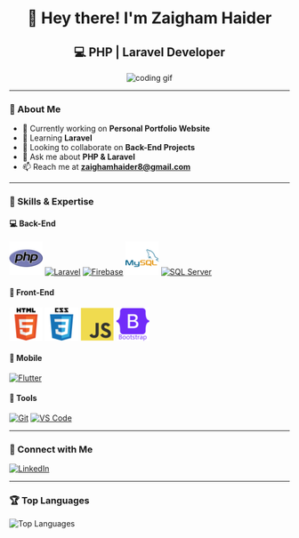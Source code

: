 <h1 align="center">👋 Hey there! I'm Zaigham Haider</h1>
<h2 align="center">💻 PHP | Laravel Developer</h2>

<p align="center">
  <img src="https://user-images.githubusercontent.com/74038190/221352989-518609ab-b4d1-459e-929f-a08cd2bd9b3c.gif" alt="coding gif" width="300"/>
</p>

---

### 🚀 About Me
- 🔭 Currently working on **Personal Portfolio Website**  
- 🌱 Learning **Laravel**  
- 👯 Looking to collaborate on **Back-End Projects**  
- 💬 Ask me about **PHP & Laravel**  
- 📫 Reach me at **[zaighamhaider8@gmail.com](mailto:zaighamhaider8@gmail.com)**  

---

### 🧠 Skills & Expertise

#### 💻 Back-End
<p>
  <a href="https://www.php.net" target="_blank"><img src="https://raw.githubusercontent.com/devicons/devicon/master/icons/php/php-original.svg" alt="PHP" width="60"/></a>
  <a href="https://laravel.com" target="_blank"><img src="https://cdn.worldvectorlogo.com/logos/laravel-2.svg" alt="Laravel" width="60"/></a>
  <a href="https://firebase.google.com/" target="_blank"><img src="https://www.vectorlogo.zone/logos/firebase/firebase-icon.svg" alt="Firebase" width="60"/></a>
  <a href="https://www.mysql.com/" target="_blank"><img src="https://raw.githubusercontent.com/devicons/devicon/master/icons/mysql/mysql-original-wordmark.svg" alt="MySQL" width="60"/></a>
  <a href="https://www.microsoft.com/en-us/sql-server" target="_blank"><img src="https://www.svgrepo.com/show/303229/microsoft-sql-server-logo.svg" alt="SQL Server" width="60"/></a>
</p>

#### 🎨 Front-End
<p>
  <a href="https://www.w3.org/html/" target="_blank"><img src="https://raw.githubusercontent.com/devicons/devicon/master/icons/html5/html5-original-wordmark.svg" alt="HTML" width="60"/></a>
  <a href="https://www.w3schools.com/css/" target="_blank"><img src="https://raw.githubusercontent.com/devicons/devicon/master/icons/css3/css3-original-wordmark.svg" alt="CSS" width="60"/></a>
  <a href="https://developer.mozilla.org/en-US/docs/Web/JavaScript" target="_blank"><img src="https://raw.githubusercontent.com/devicons/devicon/master/icons/javascript/javascript-original.svg" alt="JavaScript" width="60"/></a>
  <a href="https://getbootstrap.com" target="_blank"><img src="https://raw.githubusercontent.com/devicons/devicon/master/icons/bootstrap/bootstrap-plain-wordmark.svg" alt="Bootstrap" width="60"/></a>
</p>

#### 📱 Mobile
<p>
  <a href="https://flutter.dev/" target="_blank"><img src="https://www.vectorlogo.zone/logos/flutterio/flutterio-icon.svg" alt="Flutter" width="60"/></a>
</p>

#### 🧰 Tools
<p>
  <a href="https://git-scm.com/" target="_blank"><img src="https://www.vectorlogo.zone/logos/git-scm/git-scm-icon.svg" alt="Git" width="60"/></a>
  <a href="https://code.visualstudio.com/" target="_blank"><img src="https://cdn.worldvectorlogo.com/logos/visual-studio-code-1.svg" alt="VS Code" width="60"/></a>
</p>

---

### 🔗 Connect with Me
<p>
  <a href="https://www.linkedin.com/in/zaigham-haider-62b60728b" target="_blank">
    <img src="https://user-images.githubusercontent.com/74038190/235294012-0a55e343-37ad-4b0f-924f-c8431d9d2483.gif" alt="LinkedIn" width="100"/>
  </a>
</p>

---

### 🏆 Top Languages
<p align="left">
  <img src="https://github-readme-stats.vercel.app/api/top-langs/?username=zaighamhaider7&layout=compact&theme=radical" alt="Top Languages" />
</p>
